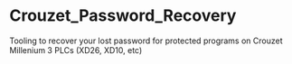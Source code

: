 # Crouzet_Password_Recovery
Tooling to recover your lost password for protected programs on Crouzet Millenium 3 PLCs (XD26, XD10, etc)
